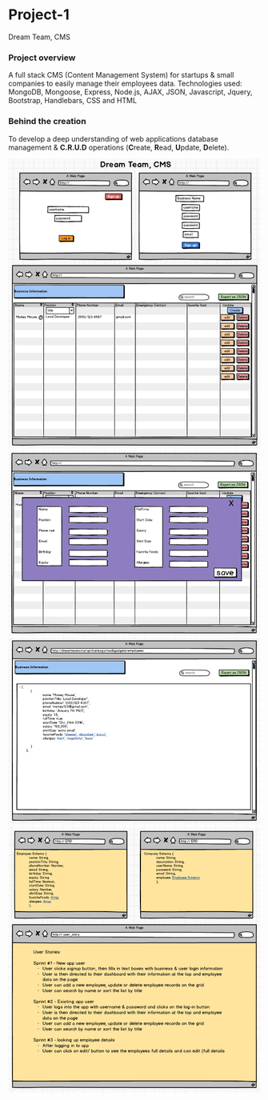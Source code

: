 # Project-1

Dream Team, CMS

### Project overview

A full stack CMS (Content Management System) for startups & small companies to easily manage their employees data. Technologies used: MongoDB, Mongoose, Express, Node.js, AJAX, JSON, Javascript, Jquery, Bootstrap, Handlebars, CSS and HTML

### Behind the creation

To develop a deep understanding of web applications database management & **C.R.U.D** operations (**C**reate, **R**ead, **U**pdate, **D**elete).

![Alt text](/docs/loginDashboard.png?raw=true "Login and dashboard")
![Alt text](/docs/modalDashboard.png?raw=true "modal")
![Alt text](/docs/JSONDashboard.png?raw=true "JSON info")
![Alt text](/docs/userStory.png?raw=true "user stories")

